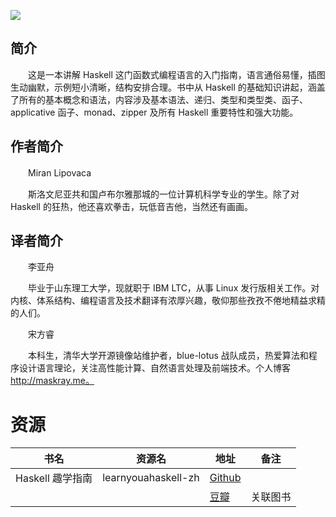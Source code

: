 ![](http://img3m6.ddimg.cn/31/6/23399176-1_u_1.jpg)

## 简介

　　这是一本讲解 Haskell 这门函数式编程语言的入门指南，语言通俗易懂，插图生动幽默，示例短小清晰，结构安排合理。书中从 Haskell 的基础知识讲起，涵盖了所有的基本概念和语法，内容涉及基本语法、递归、类型和类型类、函子、applicative 函子、monad、zipper 及所有 Haskell 重要特性和强大功能。

## 作者简介

　　Miran Lipovaca

　　斯洛文尼亚共和国卢布尔雅那城的一位计算机科学专业的学生。除了对 Haskell 的狂热，他还喜欢拳击，玩低音吉他，当然还有画画。

## 译者简介

　　李亚舟

　　毕业于山东理工大学，现就职于 IBM LTC，从事 Linux 发行版相关工作。对内核、体系结构、编程语言及技术翻译有浓厚兴趣，敬仰那些孜孜不倦地精益求精的人们。

　　宋方睿

　　本科生，清华大学开源镜像站维护者，blue-lotus 战队成员，热爱算法和程序设计语言理论，关注高性能计算、自然语言处理及前端技术。个人博客 http://maskray.me。

# 资源

|书名|资源名|地址|备注|
|---|---|---|---|
|Haskell 趣学指南|learnyouahaskell-zh|[Github](https://github.com/MnO2/learnyouahaskell-zh)||
|||[豆瓣](https://book.douban.com/subject/25803388/)|关联图书|
